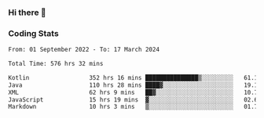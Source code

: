 ### Hi there 👋

<!--
**Girrafeec/girrafeec** is a ✨ _special_ ✨ repository because its `README.md` (this file) appears on your GitHub profile.

Here are some ideas to get you started:

- 🔭 I’m currently working on ...
- 🌱 I’m currently learning ...
- 👯 I’m looking to collaborate on ...
- 🤔 I’m looking for help with ...
- 💬 Ask me about ...
- 📫 How to reach me: ...
- 😄 Pronouns: ...
- ⚡ Fun fact: ...
-->

### Coding Stats
<!--START_SECTION:waka-->

```txt
From: 01 September 2022 - To: 17 March 2024

Total Time: 576 hrs 32 mins

Kotlin                 352 hrs 16 mins ███████████████▒░░░░░░░░░   61.10 %
Java                   110 hrs 28 mins ████▓░░░░░░░░░░░░░░░░░░░░   19.16 %
XML                    62 hrs 9 mins   ██▓░░░░░░░░░░░░░░░░░░░░░░   10.78 %
JavaScript             15 hrs 19 mins  ▓░░░░░░░░░░░░░░░░░░░░░░░░   02.66 %
Markdown               10 hrs 3 mins   ▒░░░░░░░░░░░░░░░░░░░░░░░░   01.74 %
```

<!--END_SECTION:waka-->
